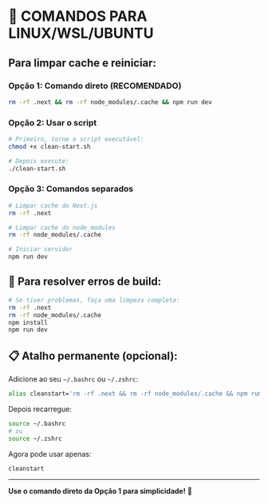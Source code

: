 # 🚀 COMANDOS PARA LINUX/WSL/UBUNTU

## Para limpar cache e reiniciar:

### Opção 1: Comando direto (RECOMENDADO)
```bash
rm -rf .next && rm -rf node_modules/.cache && npm run dev
```

### Opção 2: Usar o script
```bash
# Primeiro, torne o script executável:
chmod +x clean-start.sh

# Depois execute:
./clean-start.sh
```

### Opção 3: Comandos separados
```bash
# Limpar cache do Next.js
rm -rf .next

# Limpar cache do node_modules
rm -rf node_modules/.cache

# Iniciar servidor
npm run dev
```

## 🔧 Para resolver erros de build:

```bash
# Se tiver problemas, faça uma limpeza completa:
rm -rf .next
rm -rf node_modules/.cache
npm install
npm run dev
```

## 📋 Atalho permanente (opcional):

Adicione ao seu `~/.bashrc` ou `~/.zshrc`:

```bash
alias cleanstart='rm -rf .next && rm -rf node_modules/.cache && npm run dev'
```

Depois recarregue:
```bash
source ~/.bashrc
# ou
source ~/.zshrc
```

Agora pode usar apenas:
```bash
cleanstart
```

---

**Use o comando direto da Opção 1 para simplicidade!** 🚀
